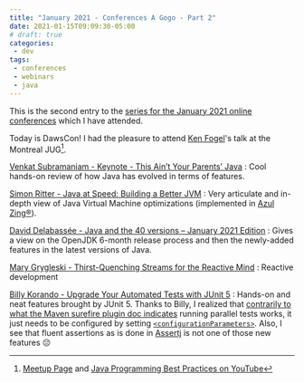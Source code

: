 ```yaml
---
title: "January 2021 - Conferences A Gogo - Part 2"
date: 2021-01-15T09:09:30-05:00
# draft: true
categories:
 - dev
tags:
 - conferences
 - webinars
 - java
---
```


This is the second entry to the [series for the January 2021 online conferences](/posts/202101-confs-a-gogo-part1/) which I have attended. 

Today is DawsCon! I had the pleasure to attend [Ken Fogel](https://twitter.com/omniprof)'s talk at the Montreal JUG[^1].

[Venkat Subramaniam - Keynote - This Ain’t Your Parents’ Java](https://youtu.be/tgLNh6_vNFk)
: Cool hands-on review of how Java has evolved in terms of features.

[Simon Ritter - Java at Speed: Building a Better JVM](https://youtu.be/nA8yxwzzhgM)
: Very articulate and in-depth view of Java Virtual Machine optimizations (implemented in [Azul Zing®](https://www.azul.com/resources-hub/data-sheets/zing-data-sheet-8-19v1)).

[David Delabassée - Java and the 40 versions – January 2021 Edition](https://youtu.be/RbxkeTn7aUI)
: Gives a view on the OpenJDK 6-month release process and then the newly-added features in the latest versions of Java.

[Mary Grygleski - Thirst-Quenching Streams for the Reactive Mind](https://youtu.be/JeDgzD5DVU8)
: Reactive development

[Billy Korando - Upgrade Your Automated Tests with JUnit 5](https://youtu.be/VNEWnLveBoo)
: Hands-on and neat features brought by JUnit 5. Thanks to Billy, I realized that [contrarily to what the Maven surefire plugin doc indicates](http://maven.apache.org/surefire/maven-surefire-plugin/examples/junit-platform.html#Running_Tests_in_Parallel) running parallel tests works, it just needs to be configured by setting [`<configurationParameters>`](https://maven.apache.org/surefire/maven-surefire-plugin/examples/junit-platform.html#Configuration_Parameters). Also, I see that fluent assertions as is done in [Assertj](https://assertj.github.io/doc/) is not one of those new features :pensive:

[^1]: [Meetup Page](https://www.montreal-jug.org/meetup/java-programming-best-practices/) and [Java Programming Best Practices on YouTube](https://youtu.be/Jgr8lFU3gMA)